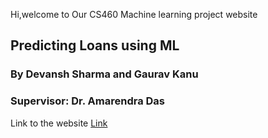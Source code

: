 Hi,welcome to Our CS460 Machine learning project website
## Predicting Loans using ML
### By Devansh Sharma and Gaurav Kanu
### Supervisor: Dr. Amarendra Das
Link to the website 
[Link]( https://devansh259.github.io/ML2021-LoanPrediction_Group4/)
